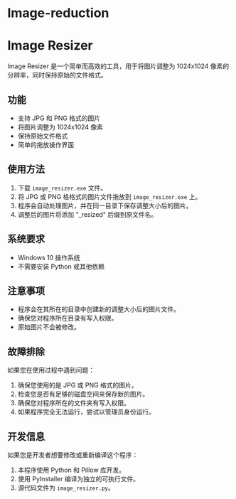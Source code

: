 # Image-reduction
# Image Resizer

Image Resizer 是一个简单而高效的工具，用于将图片调整为 1024x1024 像素的分辨率，同时保持原始的文件格式。

## 功能

- 支持 JPG 和 PNG 格式的图片
- 将图片调整为 1024x1024 像素
- 保持原始文件格式
- 简单的拖放操作界面

## 使用方法

1. 下载 `image_resizer.exe` 文件。
2. 将 JPG 或 PNG 格格式的图片文件拖放到 `image_resizer.exe` 上。
3. 程序会自动处理图片，并在同一目录下保存调整大小后的图片。
4. 调整后的图片将添加 "_resized" 后缀到原文件名。

## 系统要求

- Windows 10 操作系统
- 不需要安装 Python 或其他依赖

## 注意事项

- 程序会在其所在的目录中创建新的调整大小后的图片文件。
- 确保您对程序所在目录有写入权限。
- 原始图片不会被修改。

## 故障排除

如果您在使用过程中遇到问题：

1. 确保您使用的是 JPG 或 PNG 格式的图片。
2. 检查您是否有足够的磁盘空间来保存新的图片。
3. 确保您对程序所在的文件夹有写入权限。
4. 如果程序完全无法运行，尝试以管理员身份运行。

## 开发信息

如果您是开发者想要修改或重新编译这个程序：

1. 本程序使用 Python 和 Pillow 库开发。
2. 使用 PyInstaller 编译为独立的可执行文件。
3. 源代码文件为 `image_resizer.py`。

